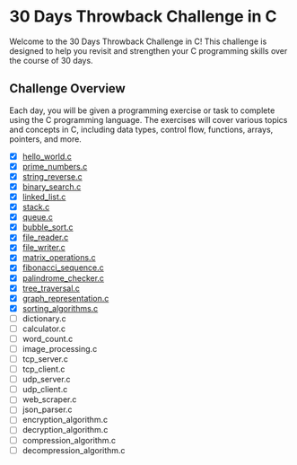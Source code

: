 # 30 Days Throwback Challenge in C

Welcome to the 30 Days Throwback Challenge in C! This challenge is designed to help you revisit and strengthen your C programming skills over the course of 30 days.

## Challenge Overview

Each day, you will be given a programming exercise or task to complete using the C programming language. The exercises will cover various topics and concepts in C, including data types, control flow, functions, arrays, pointers, and more.

- [x] [hello_world.c](./src/hello_world.c)
- [x] [prime_numbers.c](./src/prime_numbers.c)
- [x] [string_reverse.c](./src/string_reverse.c)
- [x] [binary_search.c](./src/binary_search.c)
- [x] [linked_list.c](./src/linked_list.c)
- [x] [stack.c](./src/stack.c)
- [x] [queue.c](./src/queue.c)
- [x] [bubble_sort.c](./src/bubble_sort.c)
- [x] [file_reader.c](./src/file_reader.c)
- [x] [file_writer.c](./src/file_writer.c)
- [x] [matrix_operations.c](./src/matrix_operations.c)
- [x] [fibonacci_sequence.c](./src/fibonacci_sequence.c)
- [x] [palindrome_checker.c](./src/palindrome_checker.c)
- [x] [tree_traversal.c](./src/tree_traversal.c)
- [x] [graph_representation.c](./src/graph_representation.c)
- [x] [sorting_algorithms.c](./src/sorting_algorithms.c)
- [ ] dictionary.c
- [ ] calculator.c
- [ ] word_count.c
- [ ] image_processing.c
- [ ] tcp_server.c
- [ ] tcp_client.c
- [ ] udp_server.c
- [ ] udp_client.c
- [ ] web_scraper.c
- [ ] json_parser.c
- [ ] encryption_algorithm.c
- [ ] decryption_algorithm.c
- [ ] compression_algorithm.c
- [ ] decompression_algorithm.c
